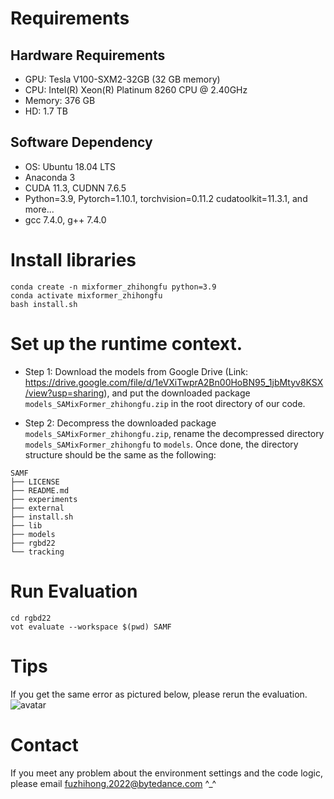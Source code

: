 # Requirements

## Hardware Requirements
* GPU: Tesla V100-SXM2-32GB (32 GB memory)
* CPU: Intel(R) Xeon(R) Platinum 8260 CPU @ 2.40GHz 
* Memory: 376 GB
* HD: 1.7 TB

## Software Dependency
* OS: Ubuntu 18.04 LTS
* Anaconda 3
* CUDA 11.3, CUDNN 7.6.5
* Python=3.9, Pytorch=1.10.1, torchvision=0.11.2 cudatoolkit=11.3.1, and more...
* gcc 7.4.0, g++ 7.4.0

# Install libraries
```Shell
conda create -n mixformer_zhihongfu python=3.9
conda activate mixformer_zhihongfu
bash install.sh
```

# Set up the runtime context.
* Step 1: Download the models from Google Drive (Link: https://drive.google.com/file/d/1eVXiTwprA2Bn00HoBN95_1jbMtyv8KSX/view?usp=sharing), and put the downloaded package `models_SAMixFormer_zhihongfu.zip` in the root directory of our code.


* Step 2: Decompress the downloaded package `models_SAMixFormer_zhihongfu.zip`, rename the decompressed directory `models_SAMixFormer_zhihongfu` to `models`. Once done, the directory structure should be the same as the following:
```Shell
SAMF
├── LICENSE
├── README.md
├── experiments
├── external
├── install.sh
├── lib
├── models
├── rgbd22
└── tracking
```

# Run Evaluation
```Shell
cd rgbd22
vot evaluate --workspace $(pwd) SAMF
```

# Tips
If you get the same error as pictured below, please rerun the evaluation.
![avatar](assets/image1.jpg)

# Contact
If you meet any problem about the environment settings and the code logic, please email <fuzhihong.2022@bytedance.com> ^_^
